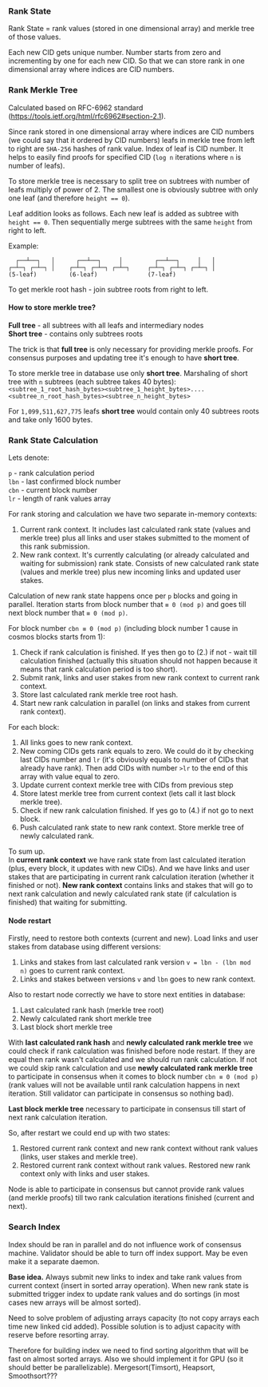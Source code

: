 ### Rank State

Rank State = rank values (stored in one dimensional array) and merkle tree of those values.

Each new CID gets unique number. Number starts from zero and incrementing by one for each new CID.
So that we can store rank in one dimensional array where indices are CID numbers.

### Rank Merkle Tree

Calculated based on RFC-6962 standard (https://tools.ietf.org/html/rfc6962#section-2.1).

Since rank stored in one dimensional array where indices are CID numbers (we could say that it ordered by CID numbers)
leafs in merkle tree from left to right are `SHA-256` hashes of rank value. Index of leaf is CID number. It helps to
easily find proofs for specified CID (`log n` iterations where `n` is number of leafs).

To store merkle tree is necessary to split tree on subtrees with number of leafs multiply of power of 2.
The smallest one is obviously subtree with only one leaf (and therefore `height == 0`).

Leaf addition looks as follows. Each new leaf is added as subtree with `height == 0`.
Then sequentially merge subtrees with the same `height` from right to left.

Example:

                                            
      ┌──┴──┐   │      ┌──┴──┐     │         ┌──┴──┐     │   │
    ┌─┴─┐ ┌─┴─┐ │    ┌─┴─┐ ┌─┴─┐ ┌─┴─┐     ┌─┴─┐ ┌─┴─┐ ┌─┴─┐ │
    (5-leaf)         (6-leaf)              (7-leaf)

To get merkle root hash - join subtree roots from right to left.

#### How to store merkle tree?

<b>Full tree</b> - all subtrees with all leafs and intermediary nodes  
<b>Short tree</b> - contains only subtrees roots

The trick is that <b>full tree</b> is only necessary for providing merkle proofs. 
For consensus purposes and updating tree it's enough to have <b>short tree</b>.

To store merkle tree in database use only <b>short tree</b>.
Marshaling of short tree with `n` subtrees (each subtree takes 40 bytes):  
`<subtree_1_root_hash_bytes><subtree_1_height_bytes>....<subtree_n_root_hash_bytes><subtree_n_height_bytes>`

For `1,099,511,627,775` leafs <b>short tree</b> would contain only 40 subtrees roots and take only 1600 bytes.

### Rank State Calculation

Lets denote:
  
`p` - rank calculation period  
`lbn` - last confirmed block number  
`cbn` - current block number  
`lr` -  length of rank values array  

For rank storing and calculation we have two separate in-memory contexts:
1. Current rank context. It includes last calculated rank state (values and merkle tree) plus
all links and user stakes submitted to the moment of this rank submission.
2. New rank context. It's currently calculating (or already calculated and waiting for submission) rank state.
Consists of new calculated rank state (values and merkle tree) plus new incoming links and updated user stakes.

Calculation of new rank state happens once per `p` blocks and going in parallel.
Iteration starts from block number that `≡ 0 (mod p)` and goes till next block number that `≡ 0 (mod p)`.

For block number `cbn ≡ 0 (mod p)` (including block number 1 cause in cosmos blocks starts from 1):

1. Check if rank calculation is finished. If yes then go to (2.) if not - wait till calculation finished
(actually this situation should not happen because it means that rank calculation period is too short).
2. Submit rank, links and user stakes from new rank context to current rank context.
3. Store last calculated rank merkle tree root hash.
4. Start new rank calculation in parallel (on links and stakes from current rank context).

For each block:

1. All links goes to new rank context.
2. New coming CIDs gets rank equals to zero. We could do it by checking last CIDs number and `lr`
(it's obviously equals to number of CIDs that already have rank). Then add CIDs with number `>lr` 
to the end of this array with value equal to zero.
3. Update current context merkle tree with CIDs from previous step
4. Store latest merkle tree from current context (lets call it last block merkle tree).
4. Check if new rank calculation finished. If yes go to (4.) if not go to next block.
5. Push calculated rank state to new rank context. Store merkle tree of newly calculated rank.

To sum up.  
In <b>current rank context</b> we have rank state from last calculated iteration (plus, every block, it updates with new CIDs).
And we have links and user stakes that are participating in current rank calculation iteration (whether it finished or not).
<b>New rank context</b> contains links and stakes that will go to next rank calculation and newly calculated rank state
(if calculation is finished) that waiting for submitting.

#### Node restart

Firstly, need to restore both contexts (current and new).
Load links and user stakes from database using different versions:
1. Links and stakes from last calculated rank version `v = lbn - (lbn mod n)` goes to current rank context.
2. Links and stakes between versions `v` and `lbn` goes to new rank context.

Also to restart node correctly we have to store next entities in database:

1. Last calculated rank hash (merkle tree root)
2. Newly calculated rank short merkle tree
3. Last block short merkle tree

With <b>last calculated rank hash</b> and <b>newly calculated rank merkle tree</b> we could check if rank calculation
was finished before node restart. If they are equal then rank wasn't calculated and we should run rank calculation.
If not we could skip rank calculation and use <b>newly calculated rank merkle tree</b> to participate in consensus
when it comes to block number `cbn ≡ 0 (mod p)` (rank values will not be available until rank calculation happens
in next iteration. Still validator can participate in consensus so nothing bad).

<b>Last block merkle tree</b> necessary to participate in consensus till start of next rank calculation iteration.

So, after restart we could end up with two states:
1. Restored current rank context and new rank context without rank values (links, user stakes and merkle tree).
2. Restored current rank context without rank values. Restored new rank context only with links and user stakes.

Node is able to participate in consensus but cannot provide rank values (and merkle proofs)
till two rank calculation iterations finished (current and next).

### Search Index

Index should be ran in parallel and do not influence work of consensus machine.
Validator should be able to turn off index support. May be even make it a separate daemon.

<b>Base idea.</b> Always submit new links to index and take rank values from current context (insert in sorted array operation).
When new rank state is submitted trigger index to update rank values and do sortings
(in most cases new arrays will be almost sorted).

Need to solve problem of adjusting arrays capacity (to not copy arrays each time new linked cid added).
Possible solution is to adjust capacity with reserve before resorting array.

Therefore for building index we need to find sorting algorithm that will be fast on almost sorted arrays. 
Also we should implement it for GPU (so it should better be parallelizable). Mergesort(Timsort), Heapsort, Smoothsort???
